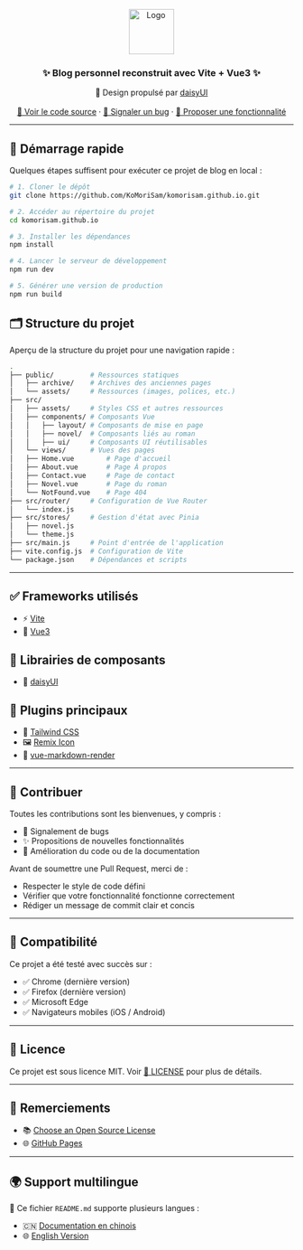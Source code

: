 <p align="center">
  <a href="https://komorisam.github.io/">
    <img src="https://komorisam.github.io/assets/image/favicon.png" alt="Logo" width="80" height="80">
  </a>

  <h3 align="center">✨ Blog personnel reconstruit avec Vite + Vue3 ✨</h3>
  <p align="center">
    🎨 Design propulsé par <a href="https://daisyui.com">daisyUI</a>
    <br />
    <br />
    <a href="https://github.com/KoMoriSam/komorisam.github.io">📂 Voir le code source</a>
    ·
    <a href="https://github.com/KoMoriSam/komorisam.github.io/issues">🐞 Signaler un bug</a>
    ·
    <a href="https://github.com/KoMoriSam/komorisam.github.io/issues">🚀 Proposer une fonctionnalité</a>
  </p>

---

## 🚀 Démarrage rapide

Quelques étapes suffisent pour exécuter ce projet de blog en local :

```bash
# 1. Cloner le dépôt
git clone https://github.com/KoMoriSam/komorisam.github.io.git

# 2. Accéder au répertoire du projet
cd komorisam.github.io

# 3. Installer les dépendances
npm install

# 4. Lancer le serveur de développement
npm run dev

# 5. Générer une version de production
npm run build
```

## 🗂️ Structure du projet

Aperçu de la structure du projet pour une navigation rapide :

```bash
.
├── public/         # Ressources statiques
│   ├── archive/    # Archives des anciennes pages
│   └── assets/     # Ressources (images, polices, etc.)
├── src/
│   ├── assets/     # Styles CSS et autres ressources
│   ├── components/ # Composants Vue
│   │   ├── layout/ # Composants de mise en page
│   │   ├── novel/  # Composants liés au roman
│   │   ├── ui/     # Composants UI réutilisables
│   └── views/      # Vues des pages
│   ├── Home.vue        # Page d'accueil
│   ├── About.vue       # Page À propos
│   ├── Contact.vue     # Page de contact
│   ├── Novel.vue       # Page du roman
│   └── NotFound.vue    # Page 404
├── src/router/     # Configuration de Vue Router
│   └── index.js
├── src/stores/     # Gestion d'état avec Pinia
│   ├── novel.js
│   └── theme.js
├── src/main.js     # Point d'entrée de l'application
├── vite.config.js  # Configuration de Vite
└── package.json    # Dépendances et scripts
```

---

## ✅ Frameworks utilisés

- ⚡ [Vite](https://vite.dev/)
- 🧩 [Vue3](https://vuejs.org/)

## 🧱 Librairies de composants

- 🌼 [daisyUI](https://daisyui.com/)

## 🔌 Plugins principaux

- 🎨 [Tailwind CSS](https://tailwindcss.com/)
- 🖼️ [Remix Icon](https://remixicon.com/)
- 📄 [vue-markdown-render](https://github.com/cloudacy/vue-markdown-render)

---

## 🤝 Contribuer

Toutes les contributions sont les bienvenues, y compris :

- 🐞 Signalement de bugs
- ✨ Propositions de nouvelles fonctionnalités
- 🧹 Amélioration du code ou de la documentation

Avant de soumettre une Pull Request, merci de :

- Respecter le style de code défini
- Vérifier que votre fonctionnalité fonctionne correctement
- Rédiger un message de commit clair et concis

---

## 🧪 Compatibilité

Ce projet a été testé avec succès sur :

- ✅ Chrome (dernière version)
- ✅ Firefox (dernière version)
- ✅ Microsoft Edge
- ✅ Navigateurs mobiles (iOS / Android)

---

## 📜 Licence

Ce projet est sous licence MIT. Voir [📄 LICENSE](https://github.com/KoMoriSam/komorisam.github.io/blob/master/LICENSE) pour plus de détails.

---

## 🙏 Remerciements

- 📚 [Choose an Open Source License](https://choosealicense.com/)
- 🌐 [GitHub Pages](https://pages.github.com/)

---

## 🌍 Support multilingue

📖 Ce fichier `README.md` supporte plusieurs langues :

- 🇨🇳 [Documentation en chinois](https://github.com/KoMoriSam/komorisam.github.io/blob/main/README.md)
- 🌐 [English Version](https://github.com/KoMoriSam/komorisam.github.io/blob/main/README_en.md)
